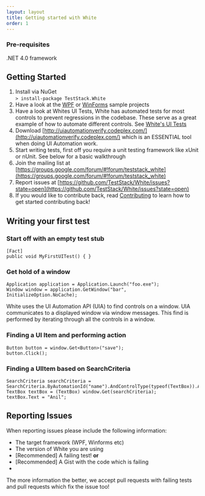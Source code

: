 ```yaml
---
layout: layout
title: Getting started with White
order: 1
---
```


### Pre-requisites
.NET 4.0 framework

## Getting Started
1. Install via NuGet  
`> install-package TestStack.White`
1. Have a look at the [WPF](https://github.com/TestStack/White/tree/master/src/Sample%20App/Wpf) or [WinForms](https://github.com/TestStack/White/tree/master/src/Sample%20App/WinForms) sample projects
1. Have a look at Whites UI Tests, White has automated tests for most controls to prevent regressions in the codebase. These serve as a great example of how to automate different controls. See [White's UI Tests](https://github.com/TestStack/White/tree/master/src/TestStack.White.UITests/ControlTests)
1. Download [http://uiautomationverify.codeplex.com/](http://uiautomationverify.codeplex.com/) which is an ESSENTIAL tool when doing UI Automation work.
1. Start writing tests, first off you require a unit testing framework like xUnit or nUnit. See below for a basic walkthrough
1. Join the mailing list at [https://groups.google.com/forum/#!forum/teststack_white](https://groups.google.com/forum/#!forum/teststack_white)
1. Report issues at [https://github.com/TestStack/White/issues?state=open](https://github.com/TestStack/White/issues?state=open)
1. If you would like to contribute back, read [Contributing](/Contributing.html) to learn how to get started contributing back!

## Writing your first test

### Start off with an empty test stub
	[Fact]
	public void MyFirstUITest() { }

### Get hold of a window
	Application application = Application.Launch("foo.exe");  
	Window window = application.GetWindow("bar", InitializeOption.NoCache);

White uses the UI Automation API (UIA) to find controls on a window. UIA communicates to a displayed window via window messages. This find is performed by iterating through all the controls in a window.

### Finding a UI Item and performing action
	Button button = window.Get<Button>("save");
	button.Click();

### Finding a UIItem based on SearchCriteria
	SearchCriteria searchCriteria =     SearchCriteria.ByAutomationId("name").AndControlType(typeof(TextBox)).AndIndex(2);
	TextBox textBox = (TextBox) window.Get(searchCriteria);
	textBox.Text = "Anil";

## Reporting Issues
When reporting issues please include the following information:

 - The target framework (WPF, Winforms etc)
 - The version of White you are using
 - [Recommended] A failing test! **or**
 - [Recommended] A Gist with the code which is failing
 - 
The more information the better, we accept pull requests with failing tests and pull requests which fix the issue too!